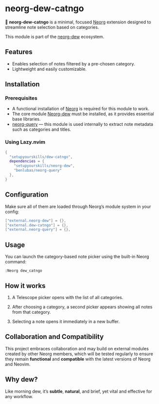 # neorg-dew-catngo

🌿 **neorg-dew-catngo** is a minimal, focused [Neorg](https://github.com/nvim-neorg/neorg) extension designed to streamline note selection based on categories.

This module is part of the [neorg-dew](https://github.com/setupyourskills/neorg-dew) ecosystem.

## Features

- Enables selection of notes filtered by a pre-chosen category.
- Lightweight and easily customizable.

## Installation

### Prerequisites

- A functional installation of [Neorg](https://github.com/nvim-neorg/neorg) is required for this module to work.
- The core module [Neorg-dew](https://github.com/setupyourskills/neorg-dew) must be installed, as it provides essential base libraries.
- [neorg-query](https://github.com/benlubas/neorg-query) — this module is used internally to extract note metadata such as categories and titles.

### Using Lazy.nvim

```lua
{
  "setupyourskills/dew-catngo",
  dependencies = {
    "setupyourskills/neorg-dew",
    "benlubas/neorg-query"
  },
}
```

## Configuration

Make sure all of them are loaded through Neorg’s module system in your config:

```lua
["external.neorg-dew"] = {},
["external.dew-catngo"] = {},
["external.neorg-query"] = {},
```

## Usage

You can launch the category-based note picker using the built-in Neorg command:

```
:Neorg dew_catngo
```

## How it works

1. A Telescope picker opens with the list of all categories.

2. After choosing a category, a second picker appears showing all notes from that category.

3. Selecting a note opens it immediately in a new buffer.

## Collaboration and Compatibility

This project embraces collaboration and may build on external modules created by other Neorg members, which will be tested regularly to ensure they remain **functional** and **compatible** with the latest versions of Neorg and Neovim.  

## Why **dew**?

Like morning dew, it’s **subtle**, **natural**, and brief, yet vital and effective for any workflow.

